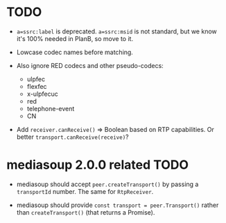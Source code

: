 # TODO

* `a=ssrc:label` is deprecated. `a=ssrc:msid` is not standard, but we know it's 100% needed in PlanB, so move to it.

* Lowcase codec names before matching.

* Also ignore RED codecs and other pseudo-codecs:
  * ulpfec
  * flexfec
  * x-ulpfecuc
  * red
  * telephone-event
  * CN

* Add `receiver.canReceive()` => Boolean based on RTP capabilities. Or better `transport.canReceive(receive)`?


# mediasoup 2.0.0 related TODO

* mediasoup should accept `peer.createTransport()` by passing a `transportId` number. The same for `RtpReceiver`.

* mediasoup should provide `const transport = peer.Transport()` rather than `createTransport()` (that returns a Promise).
